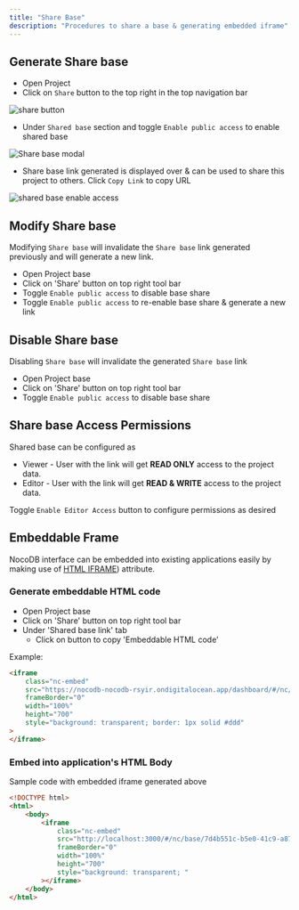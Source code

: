 ```yaml
---
title: "Share Base"
description: "Procedures to share a base & generating embedded iframe"
---
```


## Generate Share base

- Open Project
- Click on `Share` button to the top right in the top navigation bar

![share button](https://github.com/nocodb/nocodb/assets/86527202/44d85978-ad27-40a6-9fd5-ea17a0bd3a79)

- Under `Shared base` section and toggle `Enable public access` to enable shared base

![Share base modal](https://github.com/nocodb/nocodb/assets/86527202/4fc4e98a-d180-476d-8b5a-6a5903f081fc)

- Share base link generated is displayed over & can be used to share this project to others. Click `Copy Link` to copy URL

![shared base enable access](https://github.com/nocodb/nocodb/assets/86527202/c5d18e7d-69cb-474c-94f2-d863d8cbc2b3)


## Modify Share base

Modifying `Share base` will invalidate the `Share base` link generated previously and will generate a new link.

-   Open Project base
-   Click on 'Share' button on top right tool bar
-   Toggle ``Enable public access`` to disable base share
-   Toggle ``Enable public access`` to re-enable base share & generate a new link


## Disable Share base

Disabling `Share base` will invalidate the generated `Share base` link

-   Open Project base
-   Click on 'Share' button on top right tool bar
-   Toggle ``Enable public access`` to disable base share

## Share base Access Permissions

Shared base can be configured as

-   Viewer - User with the link will get **READ ONLY** access to the project data.
-   Editor - User with the link will get **READ & WRITE** access to the project data.

Toggle `Enable Editor Access` button to configure permissions as desired

## Embeddable Frame

NocoDB interface can be embedded into existing applications easily by making use of [HTML IFRAME](https://developer.mozilla.org/en-US/docs/Web/HTML/Element/iframe)) attribute.

### Generate embeddable HTML code

-   Open Project base
-   Click on 'Share' button on top right tool bar
-   Under 'Shared base link' tab
    -   Click on button to copy 'Embeddable HTML code'

Example:

```html
<iframe
    class="nc-embed"
    src="https://nocodb-nocodb-rsyir.ondigitalocean.app/dashboard/#/nc/base/e3bba9df-4fc1-4d11-b7ce-41c4a3ad6810?embed"
    frameBorder="0"
    width="100%"
    height="700"
    style="background: transparent; border: 1px solid #ddd"
>
</iframe>
```

### Embed into application's HTML Body

Sample code with embedded iframe generated above

```html
<!DOCTYPE html>
<html>
    <body>
        <iframe
            class="nc-embed"
            src="http://localhost:3000/#/nc/base/7d4b551c-b5e0-41c9-a87b-f3984c21d2c7?embed"
            frameBorder="0"
            width="100%"
            height="700"
            style="background: transparent; "
        ></iframe>
    </body>
</html>
```
